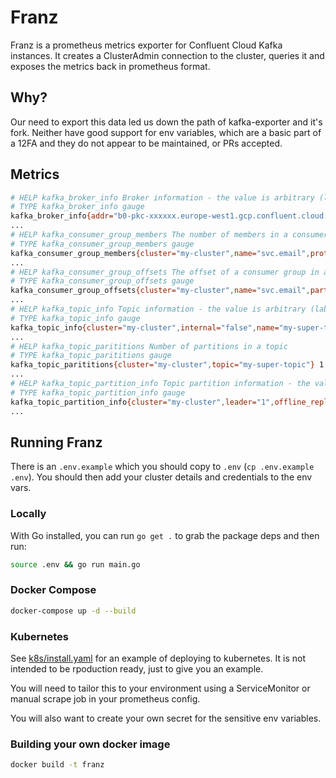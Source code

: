 # Franz

Franz is a prometheus metrics exporter for Confluent Cloud Kafka instances. It creates a ClusterAdmin connection to the cluster, queries it and exposes the metrics back in prometheus format.

## Why?

Our need to export this data led us down the path of kafka-exporter and it's fork. Neither have good support for env variables, which are a basic part of a 12FA and they do not appear to be maintained, or PRs accepted.

## Metrics

```bash
# HELP kafka_broker_info Broker information - the value is arbitrary (labels hold info).
# TYPE kafka_broker_info gauge
kafka_broker_info{addr="b0-pkc-xxxxxx.europe-west1.gcp.confluent.cloud:9092",cluster="my-cluster",id="0",rack="0"} 1
...
# HELP kafka_consumer_group_members The number of members in a consumer group.
# TYPE kafka_consumer_group_members gauge
kafka_consumer_group_members{cluster="my-cluster",name="svc.email",protocol="",protocol_type="consumer",state="Empty"} 0
...
# HELP kafka_consumer_group_offsets The offset of a consumer group in a topic.
# TYPE kafka_consumer_group_offsets gauge
kafka_consumer_group_offsets{cluster="my-cluster",name="svc.email",partition="0",topic="my-super-topic"} 15648
...
# HELP kafka_topic_info Topic information - the value is arbitrary (labels hold info).
# TYPE kafka_topic_info gauge
kafka_topic_info{cluster="my-cluster",internal="false",name="my-super-topic",partitions="1"} 1
...
# HELP kafka_topic_parititions Number of partitions in a topic
# TYPE kafka_topic_parititions gauge
kafka_topic_parititions{cluster="my-cluster",topic="my-super-topic"} 1
...
# HELP kafka_topic_partition_info Topic partition information - the value is arbitrary (labels hold info).
# TYPE kafka_topic_partition_info gauge
kafka_topic_partition_info{cluster="my-cluster",leader="1",offline_replicas="0",partition="0",replicas="3",topic="my-super-topic"} 1
...
```

## Running Franz

There is an `.env.example` which you should copy to `.env` (`cp .env.example .env`). You should then add your cluster details and credentials to the env vars.

### Locally

With Go installed, you can run `go get .` to grab the package deps and then run:

```bash
source .env && go run main.go
```

### Docker Compose

```bash
docker-compose up -d --build
```

### Kubernetes

See [k8s/install.yaml](./k8s/install.yaml) for an example of deploying to kubernetes. It is not intended to be rpoduction ready, just to give you an example.

You will need to tailor this to your environment using a ServiceMonitor or manual scrape job in your prometheus config.

You will also want to create your own secret for the sensitive env variables.

### Building your own docker image

```bash
docker build -t franz
```
